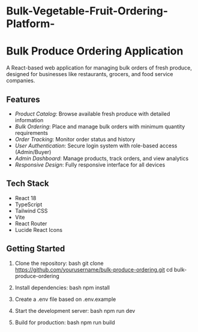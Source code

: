 # Bulk-Vegetable-Fruit-Ordering-Platform-
# Bulk Produce Ordering Application

A React-based web application for managing bulk orders of fresh produce, designed for businesses like restaurants, grocers, and food service companies.

## Features

- *Product Catalog*: Browse available fresh produce with detailed information
- *Bulk Ordering*: Place and manage bulk orders with minimum quantity requirements
- *Order Tracking*: Monitor order status and history
- *User Authentication*: Secure login system with role-based access (Admin/Buyer)
- *Admin Dashboard*: Manage products, track orders, and view analytics
- *Responsive Design*: Fully responsive interface for all devices

## Tech Stack

- React 18
- TypeScript
- Tailwind CSS
- Vite
- React Router
- Lucide React Icons

## Getting Started

1. Clone the repository:
bash
git clone https://github.com/yourusername/bulk-produce-ordering.git
cd bulk-produce-ordering


2. Install dependencies:
bash
npm install


3. Create a .env file based on .env.example

4. Start the development server:
bash
npm run dev


5. Build for production:
bash
npm run build
